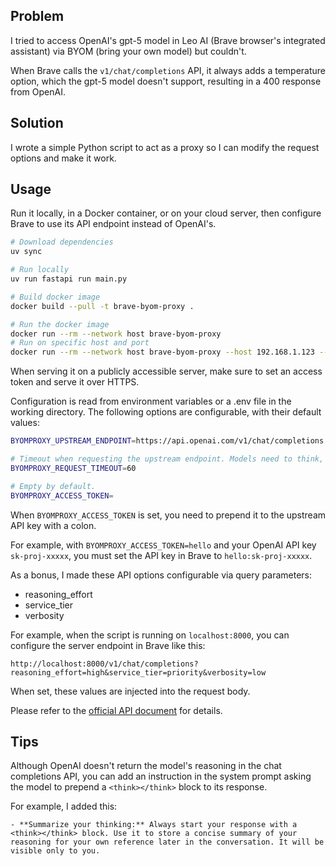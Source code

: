## Problem

I tried to access OpenAI's gpt-5 model in Leo AI (Brave browser's integrated
assistant) via BYOM (bring your own model) but couldn't.

When Brave calls the `v1/chat/completions` API, it always adds a temperature
option, which the gpt-5 model doesn't support, resulting in a 400 response from
OpenAI.

## Solution

I wrote a simple Python script to act as a proxy so I can modify the request
options and make it work.

## Usage

Run it locally, in a Docker container, or on your cloud server, then configure
Brave to use its API endpoint instead of OpenAI's.

```sh
# Download dependencies
uv sync

# Run locally
uv run fastapi run main.py

# Build docker image
docker build --pull -t brave-byom-proxy .

# Run the docker image
docker run --rm --network host brave-byom-proxy
# Run on specific host and port
docker run --rm --network host brave-byom-proxy --host 192.168.1.123 --port 8001
```

When serving it on a publicly accessible server, make sure to set an access
token and serve it over HTTPS.

Configuration is read from environment variables or a .env file in the working
directory. The following options are configurable, with their default values:

```sh
BYOMPROXY_UPSTREAM_ENDPOINT=https://api.openai.com/v1/chat/completions

# Timeout when requesting the upstream endpoint. Models need to think, so don't set it too short.
BYOMPROXY_REQUEST_TIMEOUT=60

# Empty by default.
BYOMPROXY_ACCESS_TOKEN=
```

When `BYOMPROXY_ACCESS_TOKEN` is set, you need to prepend it to the upstream API
key with a colon.

For example, with `BYOMPROXY_ACCESS_TOKEN=hello` and your OpenAI API key
`sk-proj-xxxxx`, you must set the API key in Brave to `hello:sk-proj-xxxxx`.

As a bonus, I made these API options configurable via query parameters:

- reasoning_effort
- service_tier
- verbosity

For example, when the script is running on `localhost:8000`, you can configure
the server endpoint in Brave like this:

```
http://localhost:8000/v1/chat/completions?reasoning_effort=high&service_tier=priority&verbosity=low
```

When set, these values are injected into the request body.

Please refer to the [official API document](https://platform.openai.com/docs/api-reference/chat/create) for details.

## Tips

Although OpenAI doesn't return the model's reasoning in the chat completions
API, you can add an instruction in the system prompt asking the model to prepend
a `<think></think>` block to its response.

For example, I added this:

```
- **Summarize your thinking:** Always start your response with a <think></think> block. Use it to store a concise summary of your reasoning for your own reference later in the conversation. It will be visible only to you.
```
